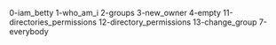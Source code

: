 0-iam_betty
1-who_am_i
2-groups
3-new_owner
4-empty
11-directories_permissions
12-directory_permissions
13-change_group
7-everybody
